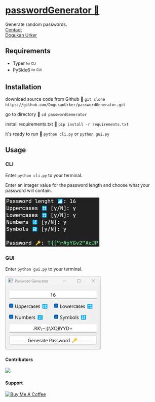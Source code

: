 # [passwordGenerator 🔑](https://dogukanurker.com/passwordgenerator)

Generate random passwords.
<br/>
[Contact](mailto:dogukanurker@icloud.com)<br/>
[Dogukan Urker](https://dogukanurker.com)

## Requirements

- Typer <sub><sup>for CLI</sup></sub>
- PySide6 <sub><sup>for GUI</sup></sub>

## Installation

download source code from Github 💾
`git clone https://github.com/DogukanUrker/passwordGenerator.git`

go to directory 📁
`cd passwordGenerator`

install requirements.txt 🔽
`pip install -r requirements.txt`

it's ready to run 🎉
`python cli.py` or `python gui.py`

## Usage

### CLI

Enter `python cli.py` to your terminal.

Enter an integer value for the password length and choose what your password will contain.

![CLI](/images/cli.png)

### GUI

Enter `python gui.py` to your terminal.

![GUI](/images/gui2.png)

#### Contributors

<a href="https://github.com/dogukanurker/passwordgenerator/graphs/contributors">
  <img src="https://contrib.rocks/image?repo=dogukanurker/passwordgenerator" />
</a>

#### Support

<a href="https://www.buymeacoffee.com/dogukanurker" target="_blank"><img src="https://cdn.buymeacoffee.com/buttons/v2/arial-red.png" alt="Buy Me A Coffee" style="height: 60px !important;width: 217px !important;" ></a>
